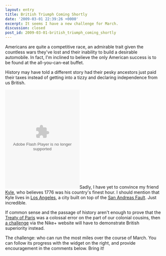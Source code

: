 ```yaml
---
layout: entry
title: British Triumph Coming Shortly
date: '2009-03-01 22:39:26 +0000'
excerpt: It seems I have a new challenge for March.
discussion: closed
post_id: 2009-03-01-british_triumph_coming_shortly
---
```

Americans are quite a competitive race, an admirable trait given the countless wars they've lost and their inability to build a desirable automobile. In fact, I'm inclined to believe the only American success is to be found at the all-you-can-eat buffet.

History may have told a different story had their pesky ancestors just paid their taxes instead of getting into a tizzy and declaring independence from us British.

<embed class="pull-right" src="http://nikeplus.nike.com/nikeplus/v1/swf/scrapablewidget/challenge.swf" quality="high" wmode="transparent" width="240" height="320" allowScriptAccess="sameDomain" FlashVars="type=scrapeChallenge&#38;userDefaultUnit=mi&#38;screenName=lloydyweb&#38;dateFormat=DD/MM/YY&#38;versionNum=2.0&#38;id=1278663906&#38;region=emea&#38;language=en&#38;locale=en_gb" type="application/x-shockwave-flash" pluginspage="http://www.macromedia.com/go/getflashplayer"></embed>Sadly, I have yet to convince my friend [Kyle][1], who believes 1776 was his country's finest hour. I should mention that Kyle lives in [Los Angeles][2], a city built on top of the [San Andreas Fault][3]. Just incredible.

If common sense and the passage of history aren't enough to prove that the [Treaty of Paris][4] was a colossal error on the part of our colonial cousins, then [a challenge][5] via the Nike+ website will have to demonstrate British superiority instead.

The challenge: who can run the most miles over the course of March. You can follow its progress with the widget on the right, and provide encouragement in the comments below. Bring it!

[1]: http://houseofkyle.com/
[2]: http://en.wikipedia.org/wiki/Los_Angeles
[3]: http://en.wikipedia.org/wiki/San_Andreas_Fault
[4]: http://en.wikipedia.org/wiki/Treaty_of_Paris_(1783)
[5]: http://nikeplus.nike.com/nikeplus/?l=all_challenges,1278663906